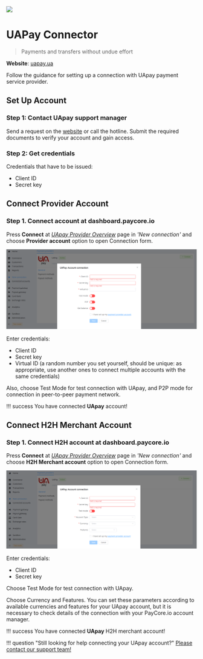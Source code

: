 <img src="https://static.openfintech.io/payment_providers/uapay/logo.svg?w=400" width="400px" >

# UAPay Connector

> Payments and transfers without undue effort

**Website**: [uapay.ua](https://uapay.ua/en)

Follow the guidance for setting up a connection with UApay payment service provider.

## Set Up Account

### Step 1: Contact UApay support manager

Send a request on the [website](https://business.uapay.ua/about/contacts/) or call the hotline. Submit the required documents to verify your account and gain access.

### Step 2: Get credentials

Credentials that have to be issued:

* Client ID
* Secret key

## Connect Provider Account

### Step 1. Connect account at dashboard.paycore.io

Press **Connect** at [*UApay Provider Overview*](https://dashboard.paycore.io/connect-directory/payment-providers/uapay/general) page in *'New connection'* and choose **Provider account** option to open Connection form.

![Connect](images/provider-account.png)

Enter credentials:

* Client ID
* Secret key
* Virtual ID (a random number you set yourself, should be unique: as appropriate, use another ones to connect multiple accounts with the same credentials)

Also, choose Test Mode for test connection with UApay, and P2P mode for connection in  peer-to-peer payment network.

!!! success
    You have connected **UApay** account!

## Connect H2H Merchant Account

### Step 1. Connect H2H account at dashboard.paycore.io

Press **Connect** at [*UApay Provider Overview*](https://dashboard.paycore.io/connect-directory/payment-providers/uapay/general) page in *'New connection'* and choose **H2H Merchant account** option to open Connection form.

![Connect](images/h2h-merchant-account.png)

Enter credentials:

* Client ID
* Secret key

Choose Test Mode for test connection with UApay.

Choose Currency and Features. You can set these parameters according to available currencies and features for your UApay account, but it is necessary to check details of the connection with your PayCore.io account manager.

!!! success
    You have connected **UApay** H2H merchant account!

!!! question "Still looking for help connecting your UApay account?"
    [Please contact our support team!](mailto:support@paycore.io)
